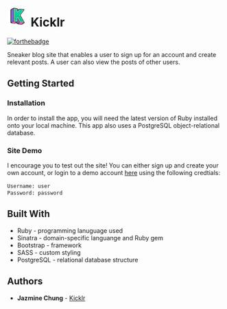 # <img src="https://github.com/Chungzilla/chungzilla.github.io/blob/master/images/kicklr_k.PNG" width="48"> Kicklr
[![forthebadge](https://forthebadge.com/images/badges/made-with-ruby.svg)](https://forthebadge.com)

Sneaker blog site that enables a user to sign up for an account and create relevant posts. A user can also view the posts of other users.

## Getting Started

### Installation
In order to install the app, you will need the latest version of Ruby installed onto your local machine. This app also uses a PostgreSQL object-relational database.

### Site Demo
I encourage you to test out the site! You can either sign up and create your own account, or login to a demo account [here](https://www.kicklr.herokuapp.com) using the following credtials:

```
Username: user
Password: password
```

## Built With
- Ruby - programming lanuguage used
- Sinatra - domain-specific languange and Ruby gem
- Bootstrap - framework
- SASS - custom styling
- PostgreSQL - relational database structure

## Authors
- **Jazmine Chung** - [Kicklr](https://kicklr.herokuapp.com)


